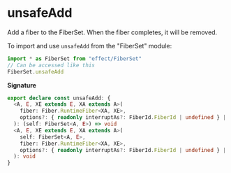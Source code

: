 # unsafeAdd

Add a fiber to the FiberSet. When the fiber completes, it will be removed.

To import and use `unsafeAdd` from the "FiberSet" module:

```ts
import * as FiberSet from "effect/FiberSet"
// Can be accessed like this
FiberSet.unsafeAdd
```

**Signature**

```ts
export declare const unsafeAdd: {
  <A, E, XE extends E, XA extends A>(
    fiber: Fiber.RuntimeFiber<XA, XE>,
    options?: { readonly interruptAs?: FiberId.FiberId | undefined } | undefined
  ): (self: FiberSet<A, E>) => void
  <A, E, XE extends E, XA extends A>(
    self: FiberSet<A, E>,
    fiber: Fiber.RuntimeFiber<XA, XE>,
    options?: { readonly interruptAs?: FiberId.FiberId | undefined } | undefined
  ): void
}
```
